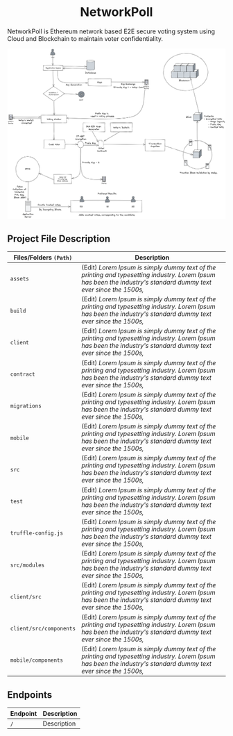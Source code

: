 
<div align="center">

<h1>NetworkPoll</h1>

</div>

NetworkPoll is Ethereum network based E2E secure voting system using Cloud and Blockchain to maintain voter confidentiality.

![](/assets/architecture/NEPOLL_ARCH.png)



## Project File Description

| Files/Folders `(Path)` | Description |
| -------- | -------- |
| `assets`     | (Edit) _Lorem Ipsum is simply dummy text of the printing and typesetting industry. Lorem Ipsum has been the industry's standard dummy text ever since the 1500s,_    |
| `build`     | (Edit) _Lorem Ipsum is simply dummy text of the printing and typesetting industry. Lorem Ipsum has been the industry's standard dummy text ever since the 1500s,_    |
| `client`     | (Edit) _Lorem Ipsum is simply dummy text of the printing and typesetting industry. Lorem Ipsum has been the industry's standard dummy text ever since the 1500s,_    |
| `contract`     | (Edit) _Lorem Ipsum is simply dummy text of the printing and typesetting industry. Lorem Ipsum has been the industry's standard dummy text ever since the 1500s,_    | 
| `migrations`     | (Edit) _Lorem Ipsum is simply dummy text of the printing and typesetting industry. Lorem Ipsum has been the industry's standard dummy text ever since the 1500s,_    | 
| `mobile`     | (Edit) _Lorem Ipsum is simply dummy text of the printing and typesetting industry. Lorem Ipsum has been the industry's standard dummy text ever since the 1500s,_    |
| `src`     | (Edit) _Lorem Ipsum is simply dummy text of the printing and typesetting industry. Lorem Ipsum has been the industry's standard dummy text ever since the 1500s,_    |
| `test`     | (Edit) _Lorem Ipsum is simply dummy text of the printing and typesetting industry. Lorem Ipsum has been the industry's standard dummy text ever since the 1500s,_    |
| `truffle-config.js`     | (Edit) _Lorem Ipsum is simply dummy text of the printing and typesetting industry. Lorem Ipsum has been the industry's standard dummy text ever since the 1500s,_    |
| `src/modules`     | (Edit) _Lorem Ipsum is simply dummy text of the printing and typesetting industry. Lorem Ipsum has been the industry's standard dummy text ever since the 1500s,_    |
| `client/src`     | (Edit) _Lorem Ipsum is simply dummy text of the printing and typesetting industry. Lorem Ipsum has been the industry's standard dummy text ever since the 1500s,_    |
| `client/src/components`     | (Edit) _Lorem Ipsum is simply dummy text of the printing and typesetting industry. Lorem Ipsum has been the industry's standard dummy text ever since the 1500s,_    |
| `mobile/components`     | (Edit) _Lorem Ipsum is simply dummy text of the printing and typesetting industry. Lorem Ipsum has been the industry's standard dummy text ever since the 1500s,_    |


## Endpoints

| Endpoint | Description |
| -------- | -------- |
| `/` | Description |

